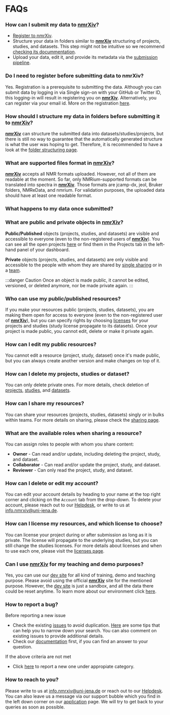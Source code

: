 # FAQs

### How can I submit my data to **[nmrXiv](https://nmrxiv.org/)**?

- [Register to nmrXiv](/submission-guides/registration.md).
- Structure your data in folders similar to **[nmrXiv](https://nmrxiv.org/)** structuring of projects, studies, and datasets. This step might not be intuitive so we recommend [checking its docummentation](/submission-guides/submission/folder-structure.md).
- Upload your data, edit it, and provide its metadata via the [submission pipeline](/submission-guides/submission/upload.md).

### Do I need to register before submitting data to nmrXiv?

Yes. Registration is a prerequisite to submitting the data. Although you can submit data by logging in via Single sign-on with your GitHub or Twitter ID, this logging-in will result in registering you on **[nmrXiv](https://nmrxiv.org/)**. Alternatively, you can register via your email id. More on the registration [here](/submission-guides/registration.md).

### How should I structure my data in folders before submitting it to **[nmrXiv](https://nmrxiv.org/)**?

**[nmrXiv](https://nmrxiv.org/)** can structure the submitted data into datasets/studies/projects, but there is still no way to guarantee that the automatically generated structure is what the user was hoping to get. Therefore, it is recommended to have a look at the [folder structuring page](/submission-guides/submission/folder-structure.md).

### What are supported files format in **[nmrXiv](https://nmrxiv.org/)**?

**[nmrXiv](https://nmrxiv.org/)** accepts all NMR formats uploaded. However, not all of them are readable at the moment. So far, only NMRium-supported formats can be translated into spectra in **[nmrXiv](https://nmrxiv.org/)**. Those formats are jcamp-dx, jeol, Bruker folders, NMReData, and nmrium. For validation purposes, the uploaded data should have at least one readable format.

### What happens to my data once submitted?

### What are public and private objects in **[nmrXiv](https://nmrxiv.org/)**?

**Public/Published** objects (projects, studies, and datasets) are visible and accessible to everyone (even to the non-registered users of **[nmrXiv](https://nmrxiv.org/)**). You can see all the open projects [here](https://nmrxiv.org/projects) or find them in the Projects tab in the left-hand panel of your dashboard.

**Private** objects (projects, studies, and datasets) are only visible and accessible to the people with whom they are shared by [single sharing](/submission-guides/data-model/sharing.html#single-sharing) or in a [team](/submission-guides/data-model/sharing.html#teams-sharing).

:::danger Caution
Once an object is made public, it cannot be edited, versioned, or deleted anymore, nor be made private again.
:::

### Who can use my public/published resources?

If you make your resources public (projects, studies, datasets), you are making them open for access to everyone (even to the non-registered user of **[nmrXiv](https://nmrxiv.org/)**), but you can specify rights by choosing [licenses](/submission-guides/licenses.md) for your projects and studies (study license propagate to its datasets). Once your project is made public, you cannot edit, delete or make it private again.

### How can I edit my public resources?

You cannot edit a resource (project, study, dataset) once it's made public, but you can always create another version and make changes on top of it.

### How can I delete my projects, studies or dataset?

You can only delete private ones. For more details, check deletion of [projects](/submission-guides/data-model/project#delete), [studies](/submission-guides/data-model/study#delete), and [datasets](/submission-guides/data-model/dataset#delete).

### How can I share my resources?

You can share your resources (projects, studies, datasets) singly or in bulks within teams. For more details on sharing, please check the [sharing page](/submission-guides/data-model/sharing.md).

### What are the available roles when sharing a resource?

You can assign roles to people with whom you share content:

- **Owner** - Can read and/or update, including deleting the project, study, and dataset.
- **Collaborator** -  Can read and/or update the project, study, and dataset.
- **Reviewer** - Can only read the project, study, and dataset.

### How can I delete or edit my account?

You can edit your account details by heading to your name at the top right corner and clicking on the `Account` tab from the drop-down. To delete your account, please reach out to our [Helpdesk](https://www.nfdi4chem.de/index.php/helpdesk/), or write to us at info.nmrxiv@uni-jena.de.

### How can I license my resources, and which license to choose?

You can license your project during or after submission as long as it is private. The license will propagate to the underlying studies, but you can still change the studies licenses. For more details about licenses and when to use each one, please visit the [licenses page](/submission-guides/licenses.md).

### Can I use **[nmrXiv](https://nmrxiv.org/)** for my teaching and demo purposes?

Yes, you can use our [dev site](https://dev.nmrxiv.org) for all kind of training, demo and teaching purpose. Please avoid using the official **[nmrXiv](https://nmrxiv.org/)** site for the mentioned purpose. However, the [dev site](https://dev.nmrxiv.org) is just a sandbox, and all the data there could be reset anytime.
To learn more about our environment click [here](/developer-guides/deployment/environment).

### How to report a bug?

Before reporting a new issue

- Check the existing [issues](https://github.com/NFDI4Chem/nmrxiv/issues) to avoid duplication. [Here](https://docs.github.com/en/issues/tracking-your-work-with-issues/filtering-and-searching-issues-and-pull-requests#searching-for-issues-and-pull-requests) are some tips that can help you to narrow down your search. You can also comment on existing issues to provide additional details.
- Check our [documentation](https://docs.nmrxiv.org/) first, if you can find an answer to your question.

If the above criteria are not met

- Click [here](https://github.com/NFDI4Chem/nmrxiv/issues/new/choose) to report a new one under appropiate category.

### How to reach to you?

Please write to us at info.nmrxiv@uni-jena.de or reach out to our [Helpdesk](https://www.nfdi4chem.de/index.php/helpdesk/).
You can also leave us a message via our support bubble which you find in the left down corner on our [application](https://nmrxiv.org/) page.
We will try to get back to your queries as soon as possible.
